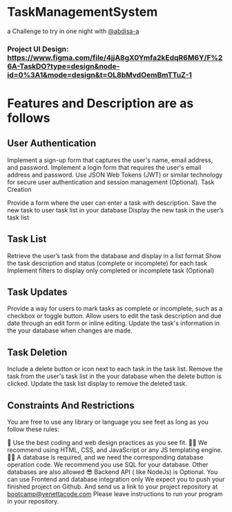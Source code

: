 # TaskManagementSystem
a Challenge to try in one night with [@abdisa-a](https://github.com/abdisa-a)

### Project UI Design: https://www.figma.com/file/4jjA8gX0Ymfa2kEdqR6M6Y/F%26A-TaskDO?type=design&node-id=0%3A1&mode=design&t=OL8bMvdOemBmTTuZ-1

# Features and Description are as follows

## User Authentication

Implement a sign-up form that captures the user's name, email address, and password.
Implement a login form that requires the user's email address and password.
Use JSON Web Tokens (JWT) or similar technology for secure user authentication and session management (Optional).
Task Creation

Provide a form where the user can enter a task with description.
Save the new task to user task list in your database
Display the new task in the user’s task list

## Task List
Retrieve the user’s task from the database and display in a list format
Show the task description and status (complete or incomplete) for each task
Implement filters to display only completed or incomplete task (Optional)

## Task Updates
Provide a way for users to mark tasks as complete or incomplete, such as a checkbox or toggle button.
Allow users to edit the task description and due date through an edit form or inline editing.
Update the task's information in the your database when changes are made.

## Task Deletion
Include a delete button or icon next to each task in the task list.
Remove the task from the user's task list in the your database when the delete button is clicked.
Update the task list display to remove the deleted task.

## Constraints And Restrictions
You are free to use any library or language you see feet as long as you follow these rules:

🥇 Use the best coding and web design practices as you see fit.
👍🏼 We recommend using HTML, CSS, and JavaScript or any JS templating engine.
👍🏼 A database is required, and we need the corresponding database operation code.
We recommend you use SQL for your database. Other databases are also allowed
😎 Backend API ( like NodeJs) is Optional. You can use Frontend and database integration only
We expect you to push your finished project on Github. And send us a link to your project repository at bootcamp@yenettacode.com  Please leave instructions to run your program in your repository.

